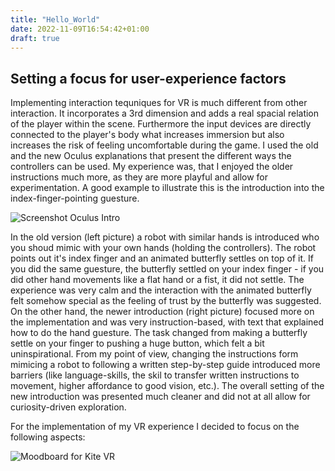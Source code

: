 ```yaml
---
title: "Hello_World"
date: 2022-11-09T16:54:42+01:00
draft: true
---
```


## Setting a focus for user-experience factors

Implementing interaction tequniques for VR is much different from other interaction. It incorporates a 3rd dimension and adds a real spacial relation of the player within the scene. Furthermore the input devices are directly connected to the player's body what increases immersion but also increases the risk of feeling uncomfortable during the game. 
I used the old and the new Oculus explanations that present the different ways the controllers can be used. My experience was, that I enjoyed the older instructions much more, as they are more playful and allow for experimentation. A good example to illustrate this is the introduction into the index-finger-pointing guesture.

![Screenshot Oculus Intro](/OculusIntro.png)

 In the old version (left picture) a robot with similar hands is introduced who you shoud mimic with your own hands (holding the controllers). The robot points out it's index finger and an animated butterfly settles on top of it. If you did the same guesture, the butterfly settled on your index finger - if you did other hand movements like a flat hand or a fist, it did not settle. The experience was very calm and the interaction with the animated butterfly felt somehow special as the feeling of trust by the butterfly was suggested. 
 On the other hand, the newer introduction (right picture) focused more on the implementation and was very instruction-based, with text that explained how to do the hand guesture. The task changed from making a butterfly settle on your finger to pushing a huge button, which felt a bit uninspirational.
From my point of view, changing the instructions form mimicing a robot to following a written step-by-step guide introduced more barriers (like language-skills, the skil to transfer written instructions to movement, higher affordance to good vision, etc.). The overall setting of the new introduction was presented much cleaner and did not at all allow for curiosity-driven exploration.
 

For the implementation of my VR experience I decided to focus on the following aspects: 

![Moodboard for Kite VR](/Moodboard.png)

